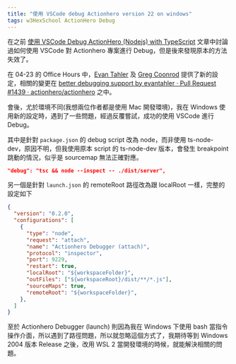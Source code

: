 ```yaml
---
title: "使用 VSCode debug Actionhero version 22 on windows"
tags: w3HexSchool ActionHero Debug
---
```


在之前 [使用 VSCode Debug ActionHero (Nodejs) with TypeScript](https://twblog.hongjianching.com/2020/03/28/actionhero-nodejs-debug-with-typescript-on-vscode/) 文章中討論過如何使用 VSCode 對 Actionhero 專案進行 Debug，但是後來發現原本的方法失效了。

在 04-23 的 Office Hours 中，[Evan Tahler](https://github.com/evantahler) 及 [Greg Coonrod](https://github.com/gcoonrod) 提供了新的設定，相關的變更在 [better debugging support by evantahler · Pull Request #1439 · actionhero/actionhero](https://github.com/actionhero/actionhero/pull/1439) 之中。

會後，尤於環境不同(我想兩位作者都是使用 Mac 開發環境)，我在 Windows 使用新的設定時，遇到了一些問題，經過反覆嘗試，成功的使用 VSCode 進行 Debug。

其中是針對 `package.json` 的 debug script 改為 node，而非使用 ts-node-dev，原因不明，但我使用原本 script 的 ts-node-dev 版本，會發生 breakpoint 跳動的情況，似乎是 sourcemap 無法正確對應。
```json
"debug": "tsc && node --inspect -- ./dist/server",
```

另一個是針對 `launch.json` 的 remoteRoot 路徑改為跟 localRoot 一樣，完整的設定如下

```json
{
  "version": "0.2.0",
  "configurations": [
    {
      "type": "node",
      "request": "attach",
      "name": "Actionhero Debugger (attach)",
      "protocol": "inspector",
      "port": 9229,
      "restart": true,
      "localRoot": "${workspaceFolder}",
      "outFiles": ["${workspaceRoot}/dist/**/*.js"],
      "sourceMaps": true,
      "remoteRoot": "${workspaceFolder}",
    },
  ]
}
```

至於 Actionhero Debugger (launch) 則因為我在 Windows 下使用 bash 當指令操作介面，所以遇到了路徑問題，所以就忽略這個方式了，我期待等到 Windows 2004 版本 Release 之後，改用 WSL 2 當開發環境的時候，就能解決相關的問題。